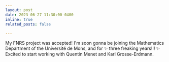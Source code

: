 ```yaml
---
layout: post
date: 2023-06-27 11:30:00-0400
inline: true
related_posts: false

---
```


My FNRS project was accepted! I'm soon gonna be joining the Mathematics Department of the Université de Mons, and for :sparkles: three freaking years!!! ✨ Excited to start working with Quentin Menet and Karl Grosse-Erdmann.
